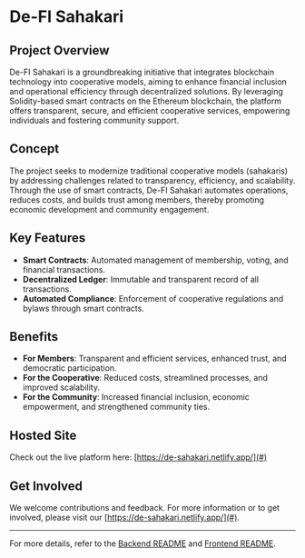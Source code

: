 # De-FI Sahakari

## Project Overview
De-FI Sahakari is a groundbreaking initiative that integrates blockchain technology into cooperative models, aiming to enhance financial inclusion and operational efficiency through decentralized solutions. By leveraging Solidity-based smart contracts on the Ethereum blockchain, the platform offers transparent, secure, and efficient cooperative services, empowering individuals and fostering community support.

## Concept
The project seeks to modernize traditional cooperative models (sahakaris) by addressing challenges related to transparency, efficiency, and scalability. Through the use of smart contracts, De-FI Sahakari automates operations, reduces costs, and builds trust among members, thereby promoting economic development and community engagement.

## Key Features
- **Smart Contracts**: Automated management of membership, voting, and financial transactions.
- **Decentralized Ledger**: Immutable and transparent record of all transactions.
- **Automated Compliance**: Enforcement of cooperative regulations and bylaws through smart contracts.

## Benefits
- **For Members**: Transparent and efficient services, enhanced trust, and democratic participation.
- **For the Cooperative**: Reduced costs, streamlined processes, and improved scalability.
- **For the Community**: Increased financial inclusion, economic empowerment, and strengthened community ties.

## Hosted Site
Check out the live platform here: [https://de-sahakari.netlify.app/](#)

## Get Involved
We welcome contributions and feedback. For more information or to get involved, please visit our [https://de-sahakari.netlify.app/](#).

---

For more details, refer to the [Backend README](backend/sahakari/README.md) and [Frontend README](frontend/defi-ui/README.md).
